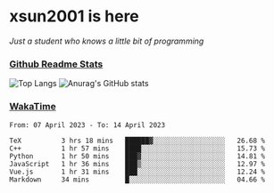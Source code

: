 # xsun2001 is here

*Just a student who knows a little bit of programming*

### [Github Readme Stats](https://github.com/anuraghazra/github-readme-stats)

![Top Langs](https://github-readme-stats.vercel.app/api/top-langs/?username=xsun2001&layout=compact&theme=radical) ![Anurag's GitHub stats](https://github-readme-stats.vercel.app/api?username=xsun2001&show_icons=true&theme=radical)

### [WakaTime](https://wakatime.com)

<!--START_SECTION:waka-->

```text
From: 07 April 2023 - To: 14 April 2023

TeX          3 hrs 18 mins   ██████▓░░░░░░░░░░░░░░░░░░   26.68 %
C++          1 hr 57 mins    ████░░░░░░░░░░░░░░░░░░░░░   15.73 %
Python       1 hr 50 mins    ███▓░░░░░░░░░░░░░░░░░░░░░   14.81 %
JavaScript   1 hr 36 mins    ███▒░░░░░░░░░░░░░░░░░░░░░   12.97 %
Vue.js       1 hr 31 mins    ███░░░░░░░░░░░░░░░░░░░░░░   12.24 %
Markdown     34 mins         █░░░░░░░░░░░░░░░░░░░░░░░░   04.66 %
```

<!--END_SECTION:waka-->

